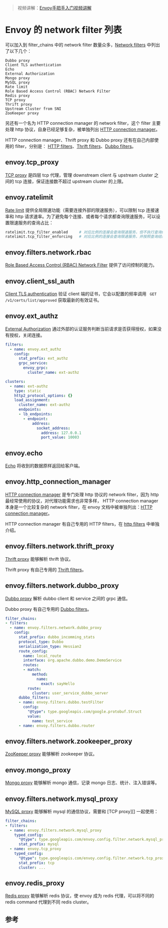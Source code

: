 >视频讲解：[Envoy手把手入门视频讲解](https://study.163.com/course/courseMain.htm?share=2&shareId=400000000376006&courseId=1209487865&_trace_c_p_k2_=18c88dad391f427b9e40e0795d8d939d)

<!-- toc -->

# Envoy 的 network filter 列表


可以加入到 filter_chains 中的 network filter 数量众多，[Network filters][1] 中列出了以下几个：

	Dubbo proxy
	Client TLS authentication
	Echo
	External Authorization
	Mongo proxy
	MySQL proxy
	Rate limit
	Role Based Access Control (RBAC) Network Filter
	Redis proxy
	TCP proxy
	Thrift proxy
	Upstream Cluster from SNI
	ZooKeeper proxy

另还有一个名为 HTTP connection manager 的 network filter，这个 filter 主要处理 http 协议，自身已经足够复杂，被单独列出 [HTTP connection manager][2]。

HTTP connection manager、Thrift proxy 和 Dubbo proxy 还有在自己内部使用的 filter，分别是： [HTTP filters][3]、[Thrift filters][4]、[Dubbo filters][5]。

## envoy.tcp_proxy

[TCP proxy][12] 是四层 tcp 代理，管理 downstream client 与 upstream cluster 之间的 tcp 连接，保证连接数不超过 upstream cluster 的上限。

## envoy.ratelimit

[Rate limit][13] 提供全局限速功能（需要连接外部的限速服务），可以限制 tcp 连接速率和 http 请求速率。为了避免每个连接、或者每个请求都查询限速服务，可以设置限速服务的查询占比：

```sh
ratelimit.tcp_filter_enabled     # 对应比例的连接会查询限速服务，但不执行查询结果
ratelimit.tcp_filter_enforcing   # 对应比例的连接会查询限速服务，并按照查询结果执行
```

## envoy.filters.network.rbac

[Role Based Access Control (RBAC) Network Filter][14] 提供了访问控制的能力。

## envoy.client_ssl_auth

[Client TLS authentication][7] 验证 client 端的证书，它会以配置的频率调用 ` GET /v1/certs/list/approved` 获取最新的有效证书。

## envoy.ext_authz

[External Authorization][9] 通过外部的认证服务判断当前请求是否获得授权，如果没有授权，关闭连接。

```yaml
filters:
  - name: envoy.ext_authz
    config:
      stat_prefix: ext_authz
      grpc_service:
        envoy_grpc:
          cluster_name: ext-authz

clusters:
  - name: ext-authz
    type: static
    http2_protocol_options: {}
    load_assignment:
      cluster_name: ext-authz
      endpoints:
      - lb_endpoints:
        - endpoint:
            address:
              socket_address:
                address: 127.0.0.1
                port_value: 10003
```

## envoy.echo

[Echo][8] 将收到的数据原样返回给客户端。

## envoy.http_connection_manager

[HTTP connection manager][18] 是专门处理 http 协议的 network filter，因为 http 最经常使用的协议，对代理功能需求也非常多样， HTTP connection manager 本身是一个比较复杂的 network filter，在 envoy 文档中被单独列出：[HTTP connection manager][18]。

HTTP connection manager 有自己专用的 HTTP filters，在 [http filters](./http-filter.md)  中单独介绍。

## envoy.filters.network.thrift_proxy

[Thrift proxy][16] 能够解析 thrift 协议。

Thrift proxy 有自己专用的 [Thrift filters][4]。

## envoy.filters.network.dubbo_proxy

[Dubbo proxy][6] 解析 dubbo client 和 service 之间的 grpc 通信。

Dubbo proxy 有自己专用的 [Dubbo filters][5]。

```yaml
filter_chains:
- filters:
  - name: envoy.filters.network.dubbo_proxy
    config:
      stat_prefix: dubbo_incomming_stats
      protocol_type: Dubbo
      serialization_type: Hessian2
      route_config:
        name: local_route
        interface: org.apache.dubbo.demo.DemoService
        routes:
        - match:
            method:
              name:
                exact: sayHello
          route:
            cluster: user_service_dubbo_server
      dubbo_filters:
      - name: envoy.filters.dubbo.testFilter
        config:
          "@type": type.googleapis.com/google.protobuf.Struct
          value:
            name: test_service
      - name: envoy.filters.dubbo.router
```

## envoy.filters.network.zookeeper_proxy

[ZooKeeper proxy][17]  能够解析 zookeeper 协议。


## envoy.mongo_proxy

[Mongo proxy][10] 能够解析 mongo 通信，记录 mongo 日志、统计、注入错误等。

## envoy.filters.network.mysql_proxy

[MySQL proxy][11] 能够解析 mysql 的通信协议，需要和 [TCP proxy][] 一起使用：

```yaml
filter_chains:
- filters:
  - name: envoy.filters.network.mysql_proxy
    typed_config:
      "@type": type.googleapis.com/envoy.config.filter.network.mysql_proxy.v1alpha1.MySQLProxy
      stat_prefix: mysql
  - name: envoy.tcp_proxy
    typed_config:
      "@type": type.googleapis.com/envoy.config.filter.network.tcp_proxy.v2.TcpProxy
      stat_prefix: tcp
      cluster: ...
```

## envoy.redis_proxy

[Redis proxy][15] 能够解析 redis 协议，使 envoy 成为 redis 代理，可以将不同的 redis command 代理到不同 redis cluster。

## 参考

[1]: https://www.envoyproxy.io/docs/envoy/v1.11.0/configuration/network_filters/network_filters "Network filters"
[2]: https://www.envoyproxy.io/docs/envoy/v1.11.0/configuration/http_conn_man/http_conn_man "HTTP connection manager"
[3]: https://www.envoyproxy.io/docs/envoy/v1.11.0/configuration/http_filters/http_filters "HTTP filters"
[4]: https://www.envoyproxy.io/docs/envoy/v1.11.0/configuration/thrift_filters/thrift_filters "Thrift filters"
[5]: https://www.envoyproxy.io/docs/envoy/v1.11.0/configuration/dubbo_filters/dubbo_filters "Dubbo filters"
[6]: https://www.envoyproxy.io/docs/envoy/v1.11.0/configuration/network_filters/dubbo_proxy_filter "Dubbo proxy"
[7]: https://www.envoyproxy.io/docs/envoy/v1.11.0/configuration/network_filters/client_ssl_auth_filter "Client TLS authentication"
[8]: https://www.envoyproxy.io/docs/envoy/v1.11.0/configuration/network_filters/echo_filter "Echo"
[9]: https://www.envoyproxy.io/docs/envoy/v1.11.0/configuration/network_filters/ext_authz_filter "External Authorization"
[10]: https://www.envoyproxy.io/docs/envoy/v1.11.0/configuration/network_filters/mongo_proxy_filter "Mongo proxy"
[11]: https://www.envoyproxy.io/docs/envoy/v1.11.0/configuration/network_filters/mysql_proxy_filter "MySQL proxy"
[12]: https://www.envoyproxy.io/docs/envoy/v1.11.0/configuration/network_filters/tcp_proxy_filter "TCP proxy"
[13]: https://www.envoyproxy.io/docs/envoy/v1.11.0/configuration/network_filters/rate_limit_filter "Rate limit"
[14]: https://www.envoyproxy.io/docs/envoy/v1.11.0/configuration/network_filters/rbac_filter "Role Based Access Control (RBAC) Network Filter"
[15]: https://www.envoyproxy.io/docs/envoy/v1.11.0/configuration/network_filters/redis_proxy_filter "Redis proxy"
[16]: https://www.envoyproxy.io/docs/envoy/v1.11.0/configuration/network_filters/thrift_proxy_filter "Thrift proxy"
[17]: https://www.envoyproxy.io/docs/envoy/v1.11.0/configuration/network_filters/zookeeper_proxy_filter "ZooKeeper proxy"
[18]: https://www.envoyproxy.io/docs/envoy/v1.11.0/configuration/http_conn_man/http_conn_man "HTTP connection manager"
